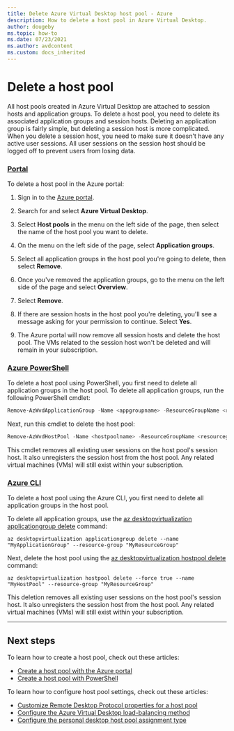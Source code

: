 ```yaml
---
title: Delete Azure Virtual Desktop host pool - Azure
description: How to delete a host pool in Azure Virtual Desktop.
author: dougeby
ms.topic: how-to
ms.date: 07/23/2021
ms.author: avdcontent
ms.custom: docs_inherited 
---
```


# Delete a host pool

All host pools created in Azure Virtual Desktop are attached to session hosts and application groups. To delete a host pool, you need to delete its associated application groups and session hosts. Deleting an application group is fairly simple, but deleting a session host is more complicated. When you delete a session host, you need to make sure it doesn't have any active user sessions. All user sessions on the session host should be logged off to prevent users from losing data.

### [Portal](#tab/azure-portal)

To delete a host pool in the Azure portal:

1. Sign in to the [Azure portal](https://portal.azure.com/).

2. Search for and select **Azure Virtual Desktop**.

3. Select **Host pools** in the menu on the left side of the page, then select the name of the host pool you want to delete.

4. On the menu on the left side of the page, select **Application groups**.

5. Select all application groups in the host pool you're going to delete, then select **Remove**.

6. Once you've removed the application groups, go to the menu on the left side of the page and select **Overview**.

7. Select **Remove**.

8. If there are session hosts in the host pool you're deleting, you'll see a message asking for your permission to continue. Select **Yes**.

9. The Azure portal will now remove all session hosts and delete the host pool. The VMs related to the session host won't be deleted and will remain in your subscription.

### [Azure PowerShell](#tab/azure-powershell)

To delete a host pool using PowerShell, you first need to delete all application groups in the host pool. To delete all application groups, run the following PowerShell cmdlet:

```powershell
Remove-AzWvdApplicationGroup -Name <appgroupname> -ResourceGroupName <resourcegroupname>
```

Next, run this cmdlet to delete the host pool:

```powershell
Remove-AzWvdHostPool -Name <hostpoolname> -ResourceGroupName <resourcegroupname> -Force:$true
```

This cmdlet removes all existing user sessions on the host pool's session host. It also unregisters the session host from the host pool. Any related virtual machines (VMs) will still exist within your subscription.

### [Azure CLI](#tab/azure-cli)

To delete a host pool using the Azure CLI, you first need to delete all application groups in the host pool. 

To delete all application groups, use the [az desktopvirtualization applicationgroup delete](/cli/azure/desktopvirtualization/applicationgroup#az-desktopvirtualization-applicationgroup-delete) command:

```azurecli
az desktopvirtualization applicationgroup delete --name "MyApplicationGroup" --resource-group "MyResourceGroup"
```

Next, delete the host pool using the [az desktopvirtualization hostpool delete](/cli/azure/desktopvirtualization/hostpool#az-desktopvirtualization-hostpool-delete) command:

```azurecli
az desktopvirtualization hostpool delete --force true --name "MyHostPool" --resource-group "MyResourceGroup"
```

This deletion removes all existing user sessions on the host pool's session host. It also unregisters the session host from the host pool. Any related virtual machines (VMs) will still exist within your subscription.

---

## Next steps

To learn how to create a host pool, check out these articles:

- [Create a host pool with the Azure portal](create-host-pools-azure-marketplace.md)
- [Create a host pool with PowerShell](create-host-pools-powershell.md)

To learn how to configure host pool settings, check out these articles:

- [Customize Remote Desktop Protocol properties for a host pool](customize-rdp-properties.md)
- [Configure the Azure Virtual Desktop load-balancing method](configure-host-pool-load-balancing.md)
- [Configure the personal desktop host pool assignment type](configure-host-pool-personal-desktop-assignment-type.md)
